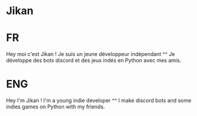 # Jikan
# FR

Hey moi c'est Jikan ! Je suis un jeune développeur indépendant ^^ Je développe des bots discord et des jeux indés en Python avec mes amis.

# ENG

Hey I'm Jikan ! I'm a young indie developer ^^ I make discord bots and some indies games on Python with my friends.
